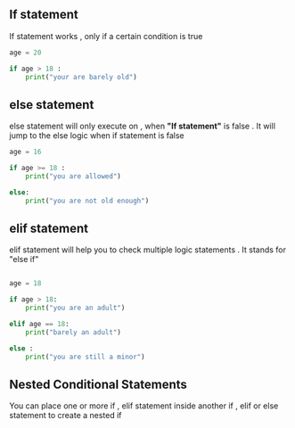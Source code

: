 
## If statement 
If statement works , only if a certain condition is true 
```python
age = 20

if age > 18 :
	print("your are barely old")
```

## else statement 
else statement will only execute on , when **"If statement"** is false . It will jump to the else logic when if statement is false 

```python
age = 16

if age >= 18 :
	print("you are allowed")

else:
	print("you are not old enough")
```

## elif statement

elif statement will help you to check multiple logic statements . It stands for "else if"

```python

age = 18

if age > 18:
	print("you are an adult")

elif age == 18:
	print("barely an adult")

else :
	print("you are still a minor")
```

## Nested Conditional Statements 

You can place one or more if , elif statement inside another if , elif  or else statement to create a nested if 

